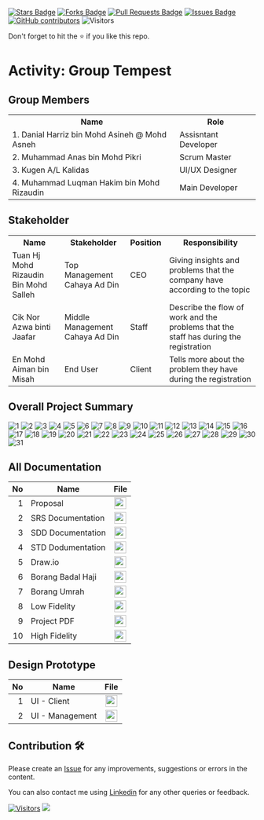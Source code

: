 <a href="https://github.com/drshahizan/software-engineering/stargazers"><img src="https://img.shields.io/github/stars/drshahizan/software-engineering" alt="Stars Badge"/></a>
<a href="https://github.com/drshahizan/software-engineering/network/members"><img src="https://img.shields.io/github/forks/drshahizan/software-engineering" alt="Forks Badge"/></a>
<a href="https://github.com/drshahizan/software-engineering/pulls"><img src="https://img.shields.io/github/issues-pr/drshahizan/software-engineering" alt="Pull Requests Badge"/></a>
<a href="https://github.com/drshahizan/software-engineering/issues"><img src="https://img.shields.io/github/issues/drshahizan/software-engineering" alt="Issues Badge"/></a>
<a href="https://github.com/drshahizan/software-engineering/graphs/contributors"><img alt="GitHub contributors" src="https://img.shields.io/github/contributors/drshahizan/software-engineering?color=2b9348"></a>
![Visitors](https://api.visitorbadge.io/api/visitors?path=https%3A%2F%2Fgithub.com%2Fdrshahizan%2Fsoftware-engineering&labelColor=%23d9e3f0&countColor=%23697689&style=flat)


Don't forget to hit the :star: if you like this repo.

# Activity: Group Tempest

## Group Members
<table>
  <tr>
    <th>Name</th>
    <th>Role</th>
  </tr>
  <tr>
    <td>1. Danial Harriz bin Mohd Asineh @ Mohd Asneh</td>
    <td>Assisntant Developer</td>
  </tr>
  <tr>
    <td>2. Muhammad Anas bin Mohd Pikri</td>
    <td>Scrum Master</td>
  </tr>
    <tr>
    <td>3. Kugen A/L Kalidas</td>
    <td>UI/UX Designer</td>
  </tr>
    <tr>
    <td>4. Muhammad Luqman Hakim bin Mohd Rizaudin</td>
    <td>Main Developer</td>
  </tr>
</table>

## Stakeholder
<table>
  <tr>
    <th>Name</th>
    <th>Stakeholder</th>
    <th>Position</th>
    <th>Responsibility</th>
  </tr>
  <tr>
    <td>Tuan Hj Mohd Rizaudin Bin Mohd Salleh</td>
    <td>Top Management Cahaya Ad Din</td>
    <td>CEO</td>
    <td>Giving insights and problems that the company have according to the topic</td>
  </tr>
    <tr>
    <td>Cik Nor Azwa binti Jaafar</td>
    <td>Middle Management Cahaya Ad Din</td>
    <td>Staff</td>
    <td>Describe the flow of work and the problems that the staff has during the registration</td>
  </tr>
    <tr>
    <td>En Mohd Aiman bin Misah</td>
    <td>End User</td>
    <td>Client</td>
    <td>Tells more about the problem they have during the registration</td>
  </tr>
</table>

## Overall Project Summary

![1](https://github.com/drshahizan/software-engineering/assets/128146716/e97b543b-ca95-44c6-9555-b4381462dca9)
![2](https://github.com/drshahizan/software-engineering/assets/128146716/55a65960-34d8-4251-a79c-a52d82c65bfd)
![3](https://github.com/drshahizan/software-engineering/assets/128146716/84b297a8-c868-43bf-ad58-6449605e7d79)
![4](https://github.com/drshahizan/software-engineering/assets/128146716/11cc41fa-34ef-4039-946d-d0a2df2324f0)
![5](https://github.com/drshahizan/software-engineering/assets/128146716/fe8be326-c321-4883-82ea-f16b436dcf1f)
![6](https://github.com/drshahizan/software-engineering/assets/128146716/1eadb323-5624-4d1d-8018-09f877ca2c72)
![7](https://github.com/drshahizan/software-engineering/assets/128146716/6af52242-3a99-40cb-9918-2373f1ebe807)
![8](https://github.com/drshahizan/software-engineering/assets/128146716/e83291dc-3eb8-40cf-a4aa-f148cc528479)
![9](https://github.com/drshahizan/software-engineering/assets/128146716/7311f42b-826b-4075-86db-028cf7cf0b6b)
![10](https://github.com/drshahizan/software-engineering/assets/128146716/5dd31726-97a8-4b95-8ed5-f16c2e6e1758)
![11](https://github.com/drshahizan/software-engineering/assets/128146716/8d29268c-1a1c-4301-86e1-fb7e0030feff)
![12](https://github.com/drshahizan/software-engineering/assets/128146716/3aec3155-b6ac-4a4f-bfc5-4a630069f2a3)
![13](https://github.com/drshahizan/software-engineering/assets/128146716/bec8914b-9baa-4a7d-9473-48bbc364bfe2)
![14](https://github.com/drshahizan/software-engineering/assets/128146716/9f83fb4d-d053-4501-b1d8-bfce9599430d)
![15](https://github.com/drshahizan/software-engineering/assets/128146716/4ce4a344-0aee-49ec-89bd-8156d44d5e52)
![16](https://github.com/drshahizan/software-engineering/assets/128146716/3a37f5c7-9d43-4a6c-953e-03b8ecd905f1)
![17](https://github.com/drshahizan/software-engineering/assets/128146716/b71d92d0-e596-47a8-a381-e95464e70da9)
![18](https://github.com/drshahizan/software-engineering/assets/128146716/25d4cab7-881e-401b-b769-146eb556f4eb)
![19](https://github.com/drshahizan/software-engineering/assets/128146716/a22a320f-2c8b-4b15-8d42-1d22949bd44a)
![20](https://github.com/drshahizan/software-engineering/assets/128146716/5ab60251-2578-46f4-9ee6-59892f61d171)
![21](https://github.com/drshahizan/software-engineering/assets/128146716/88934a07-e2b1-41dd-ab41-f2bdadde802c)
![22](https://github.com/drshahizan/software-engineering/assets/128146716/4684abd0-a62b-405e-9d89-3a39b49c6752)
![23](https://github.com/drshahizan/software-engineering/assets/128146716/c7d52a8c-45a6-41ae-8b7a-5ff96fd1669a)
![24](https://github.com/drshahizan/software-engineering/assets/128146716/3c4345f9-243b-4e6f-98b9-004dc86e2c8d)
![25](https://github.com/drshahizan/software-engineering/assets/128146716/12a44295-1ae1-4696-a537-ed82859edff8)
![26](https://github.com/drshahizan/software-engineering/assets/128146716/fa1cefab-8057-44fc-809e-7ce1d73ddb34)
![27](https://github.com/drshahizan/software-engineering/assets/128146716/317334e7-4ac0-4fe6-9838-abb01810d435)
![28](https://github.com/drshahizan/software-engineering/assets/128146716/81431715-c507-407b-9ada-71ffe75ff2aa)
![29](https://github.com/drshahizan/software-engineering/assets/128146716/d9937044-88ed-42bf-9460-0a8e5139b5d2)
![30](https://github.com/drshahizan/software-engineering/assets/128146716/01d447df-2312-4979-a361-60aeb8201e2f)
![31](https://github.com/drshahizan/software-engineering/assets/128146716/56e17d2f-3e94-4798-b484-f8eddad42e7a)


## All Documentation
| No | Name |File | 
| -----:| ----- | :------: | 
|1| Proposal| <a href="https://github.com/drshahizan/software-engineering/tree/main/proposal/submission/sec02/Tempest" ><img src="https://raw.githubusercontent.com/drshahizan/software-engineering/main/images/document1.png" width="24px" height="24px" ></a>|
|2| SRS Documentation| <a href="https://docs.google.com/document/d/10gvMoqZI62MOTXbXjc-9j_9U0HgUAkaB/edit" ><img src="https://raw.githubusercontent.com/drshahizan/software-engineering/main/images/document1.png" width="24px" height="24px" ></a>|
|3| SDD Documentation| <a href="https://docs.google.com/document/d/1K2Qi3slGgb55GVH3L77NezoQBvgSlP_35AhlF6R2jow/edit" ><img src="https://raw.githubusercontent.com/drshahizan/software-engineering/main/images/document1.png" width="24px" height="24px" ></a>|
|4| STD Dodumentation| <a href="https://docs.google.com/document/d/1z9bRBwo4C8FDRjve47uwQt6wyxI6S2xL/edit" ><img src="https://raw.githubusercontent.com/drshahizan/software-engineering/main/images/document1.png" width="24px" height="24px" ></a>|
|5| Draw.io| <a href="https://github.com/drshahizan/software-engineering/tree/main/project/documentation/srs/sec02/tempest/drawio" ><img src="https://raw.githubusercontent.com/drshahizan/software-engineering/fa23f96100aedccb8c634fba496ebcfc9968b9ee/images/drawio.svg" width="24px" height="24px" ></a>|
|6| Borang Badal Haji| <a href="https://drive.google.com/drive/folders/1xm0X4yxzjBrGPt_EeF4PT4udWYxdx8PS?usp=share_link" ><img src="https://raw.githubusercontent.com/drshahizan/software-engineering/main/images/document1.png" width="24px" height="24px" ></a>|
|7| Borang Umrah| <a href="https://drive.google.com/drive/folders/1cNg7cQG-RONHfL7_yHy9h5DZDWGfi-1k?usp=share_link" ><img src="https://raw.githubusercontent.com/drshahizan/software-engineering/main/images/document1.png" width="24px" height="24px" ></a>|
|8| Low Fidelity| <a href="https://github.com/drshahizan/software-engineering/blob/main/project/project/sec02/tempest/low%20fidelity_merged.pdf" ><img src="https://raw.githubusercontent.com/drshahizan/software-engineering/main/images/document1.png" width="24px" height="24px" ></a>|
|9| Project PDF| <a href="file:///D:/User's%20Files/Downloads/Project%20Description%20SE.pdf" ><img src="https://raw.githubusercontent.com/drshahizan/software-engineering/main/images/document1.png" width="24px" height="24px" ></a>|
|10| High Fidelity| <a href="https://www.figma.com/file/14yOLT8pXoP32SdUMzbycj/High-Fidelity?type=design&mode=design&t=paIO4RrD2YTAGP86-1" ><img src="https://raw.githubusercontent.com/drshahizan/software-engineering/fa23f96100aedccb8c634fba496ebcfc9968b9ee/images/figma.svg" width="24px" height="24px" ></a>|

## Design Prototype
| No | Name |File | 
| -----:| ----- | :------: | 
|1| UI - Client| <a href="https://www.figma.com/proto/bxZ5VHV7AgqrPldNkQLjce/client-UI?type=design&scaling=scale-down&page-id=0%3A1&starting-point-node-id=6%3A8&node-id=6-8&mode=design"><img src="https://raw.githubusercontent.com/drshahizan/software-engineering/fa23f96100aedccb8c634fba496ebcfc9968b9ee/images/figma.svg" width="24px" height="24px" ></a>|
|2| UI - Management| <a href="https://www.figma.com/proto/r9ZZSRqizWzXMz3Xdq5Oc9/management-dashboard?type=design&scaling=scale-down&page-id=0%3A1&starting-point-node-id=2%3A5&node-id=2-5&mode=design" ><img src="https://raw.githubusercontent.com/drshahizan/software-engineering/fa23f96100aedccb8c634fba496ebcfc9968b9ee/images/figma.svg" width="24px" height="24px" ></a>|



## Contribution 🛠️
Please create an [Issue](https://github.com/drshahizan/software-engineering/issues) for any improvements, suggestions or errors in the content.

You can also contact me using [Linkedin](https://www.linkedin.com/in/drshahizan/) for any other queries or feedback.

[![Visitors](https://api.visitorbadge.io/api/visitors?path=https%3A%2F%2Fgithub.com%2Fdrshahizan&labelColor=%23697689&countColor=%23555555&style=plastic)](https://visitorbadge.io/status?path=https%3A%2F%2Fgithub.com%2Fdrshahizan)
![](https://hit.yhype.me/github/profile?user_id=81284918)


